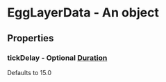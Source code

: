 

# EggLayerData - An object



## Properties



### tickDelay - Optional [Duration](Duration)



Defaults to 15.0

